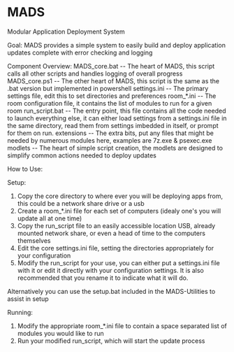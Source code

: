 # MADS
Modular Application Deployment System

Goal:
MADS provides a simple system to easily build and deploy application updates complete with error checking and logging

Component Overview:
MADS_core.bat  -- The heart of MADS, this script calls all other scripts and handles logging of overall progress
MADS_core.ps1  -- The other heart of MADS, this script is the same as the .bat version but implemented in powershell
settings.ini   -- The primary settings file, edit this to set directories and preferences
room_*.ini     -- The room configuration file, it contains the list of modules to run for a given room
run_script.bat -- The entry point, this file contains all the code needed to launch everything else, it can either load settings from a settings.ini file in the same directory, read them from settings imbedded in itself, or prompt for them on run.
extensions     -- The extra bits, put any files that might be needed by numerous modules here, examples are 7z.exe & psexec.exe
modlets        -- The heart of simple script creation, the modlets are designed to simplify common actions needed to deploy updates

How to Use:

Setup:
1. Copy the core directory to where ever you will be deploying apps from, this could be a network share drive or a usb
2. Create a room_*.ini file for each set of computers (idealy one's you will update all at one time)
3. Copy the run_script file to an easily accessible location USB, already mounted network share, or even a head of time to the computers themselves
4. Edit the core settings.ini file, setting the directories appropriately for your configuration
5. Modify the run_script for your use, you can either put a settings.ini file with it or edit it directly with your configuration settings. It is also recommended that you rename it to indicate what it will do.

Alternatively you can use the setup.bat included in the MADS-Utilities to assist in setup

Running:

1. Modify the appropriate room_*.ini file to contain a space separated list of modules you would like to run
2. Run your modified run_script, which will start the update process